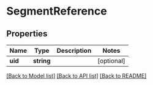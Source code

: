 # SegmentReference

## Properties
Name | Type | Description | Notes
------------ | ------------- | ------------- | -------------
**uid** | **string** |  | [optional] 

[[Back to Model list]](../README.md#documentation-for-models) [[Back to API list]](../README.md#documentation-for-api-endpoints) [[Back to README]](../README.md)


